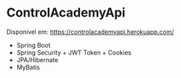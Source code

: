 # ControlAcademyApi

Disponivel em: https://controlacademyapi.herokuapp.com/

- Spring Boot
- Spring Security + JWT Token + Cookies
- JPA/Hibernate 
- MyBatis

